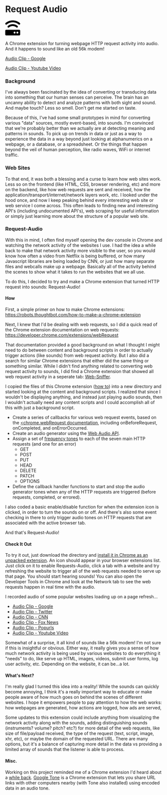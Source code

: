 # Request Audio

<img src="icons/icon-2.png" width="48">

A Chrome extension for turning webpage HTTP request activity into audio. And it happens to sound like an old 56k modem!

<a href="https://s3.amazonaws.com/github-engelsjk/chrome-extension-request-audio/request-audio-google.mp3" target="_blank">Audio Clip - Google</a>

<a href="https://s3.amazonaws.com/github-engelsjk/chrome-extension-request-audio/request-audio-youtube-video.mp3" target="_blank">Audio Clip - Youtube Video</a>

### Background

I've always been fascinated by the idea of converting or transducing data into something that our human senses can perceive. The brain has an uncanny ability to detect and analyze patterns with both sight and sound. And maybe touch? Less so smell. Don't get me started on taste.

Because of this, I've had some small prototypes in mind for converting various "data" sources, mostly event-based, into sounds. I'm convinced that we're probably better than we actually are at detecting meaning and patterns in sounds. To pick up on trends in data or just as a way to experience the data in a way beyond just looking at alphanumerics on a webpage, or a database, or a spreadsheet. Or the things that happen beyond the veil of human perception, like radio waves, WiFi or internet traffic.

### Web Sites

To that end, it was both a blessing and a curse to learn how web sites work. Less so on the frontend (like HTML, CSS, browser rendering, etc) and more on the backend, like how web requests are sent and received, how the application/transport/internet/network layers work, etc. I looked under the hood once, and now I keep peaking behind every interesting web site or web service I come across. This often leads to finding new and interesting API's (including undocumented API's), web scraping for useful information or simply just learning more about the structure of a popular web site.

### Request-Audio

With this in mind, I often find myself opening the dev console in Chrome and watching the network activity of the websites I use. I had the idea a while back to make that network activity more visible to the user, so you would know how often a video from Netflix is being buffered, or how many Javascript libraries are being loaded by CNN, or just how many separate files and webcalls make up a webpage. Basically all of the activity behind the scenes to show what it takes to run the websites that we all use.

To do this, I decided to try and make a Chrome extension that turned HTTP request into sounds: Request-Audio!

#### How

First, a simple primer on how to make Chrome extensions: <a href="https://robots.thoughtbot.com/how-to-make-a-chrome-extension">https://robots.thoughtbot.com/how-to-make-a-chrome-extension</a>

Next, I knew that I'd be dealing with web requests, so I did a quick read of the Chrome extension documentation on web requests: <a href="https://developer.chrome.com/extensions/webRequest">https://developer.chrome.com/extensions/webRequest
</a>

That documentation provided a good background on what I thought I might need to do between content and background scripts in order to actually trigger actions (like sounds) from web request activity. But I also did a search for similar Chrome extensions that either did the same thing or something similar. While I didn't find anything related to converting web request activity to sounds, I did find a Chrome extension that showed all web request activity in a seperate tab: <a href="https://chrome.google.com/webstore/detail/web-sniffer/ndfgffclcpdbgghfgkmooklaendohaef?hl=en">Web-Sniffer</a>.

I copied the files of this Chrome extension (<a href="https://stackoverflow.com/questions/14543896/where-does-chrome-store-extensions">how to</a>) into a new directory and started looking at the content and background scripts. I realized that since I wouldn't be displaying anything, and instead just playing audio sounds, then I wouldn't actually need any content scripts and I could accomplish all of this with just a background script.

* Create a series of callbacks for various web request events, based on the <a href="https://developer.chrome.com/extensions/webRequest
"><chrome.webRequest documentation</a>, including onBeforeRequest, onCompleted, and onErrorOccurred.
* Create an audio generator using the <a href="https://developer.mozilla.org/en-US/docs/Web/API/Web_Audio_API/Using_Web_Audio_API">Web Audio API</a>.
* Assign a set of <a href="https://www.seventhstring.com/resources/notefrequencies.html
">frequency tones</a> to each of the seven main HTTP requests (and one for an error)
  * GET
  * POST
  * PUT
  * HEAD
  * DELETE
  * PATCH
  * OPTIONS
* Define the callback handler functions to start and stop the audio generator tones when any of the HTTP requests are triggered (before requests, completed, or errored).

I also coded a basic enable/disable function for when the extension icon is clicked, in order to turn the sounds on or off. And there's also some event checking in there to only trigger audio tones on HTTP requests that are associated with the active browser tab.

And that's Request-Audio! 

#### Check It Out
To try it out, just download the directory and <a href="https://developer.chrome.com/extensions/getstarted#unpacked">install it in Chrome as an unpacked extension</a>. An icon should appear in your browser extensions list. Just click on it to enable Requests-Audio, click a tab with a website and try refreshing the website to trigger all of the web requests needed to serve up that page. You should start hearing sounds! You can also open the Developer Tools in Chrome and look at the Network tab to see the web requests happen in real time with the audio.

I recorded audio of some popular websites loading up on a page refresh...

* <a href="https://s3.amazonaws.com/github-engelsjk/chrome-extension-request-audio/request-audio-google.mp3" target="_blank">Audio Clip - Google</a>
* <a href="https://s3.amazonaws.com/github-engelsjk/chrome-extension-request-audio/request-audio-twitter.mp3" target="_blank">Audio Clip - Twitter</a>
* <a href="https://s3.amazonaws.com/github-engelsjk/chrome-extension-request-audio/request-audio-cnn.mp3" target="_blank">Audio Clip - CNN</a>
* <a href="https://s3.amazonaws.com/github-engelsjk/chrome-extension-request-audio/request-audio-foxnews.mp3" target="_blank">Audio Clip - Fox News</a>
* <a href="https://s3.amazonaws.com/github-engelsjk/chrome-extension-request-audio/request-audio-popurls.mp3" target="_blank">Audio Clip - Popurls</a>
* <a href="https://s3.amazonaws.com/github-engelsjk/chrome-extension-request-audio/request-audio-youtube-video.mp3" target="_blank">Audio Clip - Youtube Video</a>

Somewhat of a surprise, it all kind of sounds like a 56k modem! I'm not sure if this is insightful or obvious. Either way, it really gives you a sense of how much network activity is being used by various websites to do everything it "needs" to do, like serve up HTML, images, videos, submit user forms, log user activity, etc. Depending on the website, it can be...a lot.

#### What's Next?

I'm really glad I turned this idea into a reality! While the sounds can quickly become annoying, I think it's a really important way to educate or make people aware of how much goes on behind the scenes of different websites. I hope it empowers people to pay attention to how the web works: how webpages are generated, how actions are logged, how ads are served, 

Some updates to this extension could include anything from visualizing the network activity along with the sounds, adding distinguishing sounds (instruments? volume? pitch? etc?) for more detail of the web requests, like size of file/payload received, the type of the request (text, script, image, xhr, etc), or maybe the domain of the requested URL. There are many options, but it's a balance of capturing more detail in the data vs providing a limited array of sounds that the listener is able to process.

#### Misc.

Working on this project reminded me of a Chrome extension I'd heard about a <a href="https://www.fastcompany.com/3046507/send-a-link-to-your-deskmate-via-sound-with-a-new-google-extension">while back</a>. <a href="https://chrome.google.com/webstore/detail/google-tone/nnckehldicaciogcbchegobnafnjkcne">Google Tone</a> is a Chrome extension that lets you share URL links with other computers nearby (with Tone also installed) using encoded data in an audio tone.


